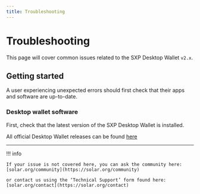```yaml
---
title: Troubleshooting
---
```


# Troubleshooting

This page will cover common issues related to the SXP Desktop Wallet `v2.x`.

## Getting started

A user experiencing unexpected errors should first check that their apps and software are up-to-date.

### Desktop wallet software

First, check that the latest version of the SXP Desktop Wallet is installed.

All official Desktop Wallet releases can be found [here](https://solar.org/desktop-wallet)

---

<!-- ### SXP Ledger App

If the issue involves a <u>**Ledger Hardware Wallet**</u>, check that the **SXP App** <u>***and***</u> **Ledger Firmware** are up-to-date.

More information on updating a **Ledger Hardware Wallet** and **Ledger Apps** can be found by visiting the following links:

<livewire:embed-link url="https://support.ledger.com/hc/en-us/articles/360002731113-Update-Ledger-Nano-S-firmware" caption="Update Ledger Nano S firmware" />

<livewire:embed-link url="https://support.ledger.com/hc/en-us/articles/360013349800-Update-Ledger-Nano-X-firmware" caption="Update Ledger Nano X firmware" />

<livewire:embed-link url="https://support.ledger.com/hc/en-us/articles/360006523674-Install-uninstall-and-update-apps" caption="Install, uninstall and update apps" />

## Connectivity Issues

Some of the more common issues are related to **peer** and **network** <u>**connectivity**</u>.

### Recognizing Connectivity Issues

Users having **connectivity** issues will typically experience the following:

- **Incomplete Transaction History**
- **Incorrect Balances**
- **Transaction Send Errors**

Common **error messages** associated with **connectivity** issues include—but are not limited to—the following:

- **"Cannot Connect"**
- **"Failed to connect to peer"**
- **"…fee is not valid"**
- **"Initialization is taking longer than expected…"**
- **"…invalid seed nodes…"**
- **"No internet connection"**
- **"…transaction could not be created / sent / registered…"**
- **"Version 2 Not Supported"**

### Resolving Connectivity issues

**Connectivity** issues are typically resolved by <u>**refreshing**</u> your **peer connection**.

![Select the ‘cloud’ icon on the left sidebar. Then click the "Refresh" button of the Peer modal as shown above.](/desktop-wallet/assets/troubleshooting-refresh-peer.jpg)

---

If the issue persists after **refreshing** the peer connection, you can also perform a "**Force Reload**".

This restarts all services related to the SXP Desktop Wallet, no data will be lost.

![Select "Force Reload" from the "View" drop-down menu.](/desktop-wallet/assets/troubleshooting-force-reload.jpeg)

!!! info

    If the **connection issues** are **not** resolved using the advice above, check that your connections are not being blocked by **Firewall** or **Antivirus Software**.

!!! success

    Tip: Enter your SXP address on <a href="https://solarscan.com" target="_blank" rel="noopener noreferrer">solarscan.com</a> to verify balances and transactions.

## Wallet Issues

<u>**Wallet**</u> issues are encountered while attempting to <u>**import**</u>/<u>**restore**</u> a wallet using a **mnemonic recovery passphrase**.

### Recognizing Wallet Issues

Users having **Wallet** issues will typically experience the following:

- **Incorrect Address**
- **Missing Balance**
- **Missing Transaction History**

### Resolving Wallet Issues

**Wallet** issues are commonly resolved by double-checking that your <u>**recovery passphrase**</u> is correct.

A word may have been misspelled or extra characters might have been entered by mistake.

!!! info

    A mnemonic recovery passphrase should be all <u>**lower-case**</u> letters with a <u>**single space**</u> between <u>**each**</u> word.

---

### My Recovery Phrase Was Entered as Recorded!

If the mnemonic passphrase was entered **exactly** as recorded, compare each word to the official list found here:<br>[BIP-39 Wordlist: https://raw.githubusercontent.com/bitcoin/bips/master/bip-0039/english.txt](https://raw.githubusercontent.com/bitcoin/bips/master/bip-0039/english.txt)

!!! info

    The purpose of checking this wordlist is to ensure that similar words were not recorded inadvertently.<br>*e.g. "aim" vs "air"; "fine" vs "find"; "seek" vs "seed"*

!!! success

    Tip: Enter your SXP address on <a href="https://solarscan.com" target="_blank" rel="noopener noreferrer">solarscan.com</a> to verify balances and transactions.

---

### My Recovery Phrase is Gone!
In most cases, the above advice will help a user successfully recover their wallet.

Unfortunately, no mechanism exists to recover a lost recovery mnemonic. This security design is a fundamental element of Blockchain technology.

It is <u>**always**</u> advised to write your recovery phrase down on paper, double and triple check that it is written down correctly, keep it safe and **share it with no one**.

!!! danger

    Your 12-word passphrase is <u>**your**</u> responsibility. If it is lost or stolen, you <u>**will**</u> lose access to your funds. Lost mnemonic recovery passphrases are <u>**NOT**</u> recoverable.

## Signing Issues

<u>**Signing**</u> issues are encountered when attempting to <u>**sign a transaction**</u>.

### Recognizing Signing Issues

Users having **Signing** issues will typically receive the following **error messages**:

- **"Invalid Passphrase"**
- **"Failed to Decrypt Passphrase"**
- **"Failed to sign the transaction"**
- **"Transaction could not be created"**

### Resolving Signing Issues

**Signing** issues are resolved by checking that you are either:

- a) using the correct <u>**encryption password**</u>
- b) using the correct <u>**recovery passphrase**</u>

!!! info

  Users should also check that they are not using the <u>**Mnemonic Passphrase**</u> *as* the <u>**Encryption Password**</u>, or <u>**Encryption Password**</u> *as* the <u>**Mnemonic Passphrase**</u>.

---

### My Encryption Password is Wrong!

If only the **encryption password** is wrong.. **FUNDS SAFU!**

The **encryption password** is only used to help "*hide*" your keys; try re-importing your wallet using its **mnemonic passphrase**.

!!! warning

    An encryption password **must** contain at least:<br>- 8 characters in total<br>- 1 upper-case character<br>- 1 lower-case character<br>- 1 number<br>- 1 special character

---

### My Recovery Phrase <u>Seems</u> Correct!

If your **mnemonic passphrase** appears to be correct, check that it was **entered** correctly.

A word may have been misspelled or extra characters might have been entered by mistake.

!!! info

    If the mnemonic passphrase was entered exactly as recorded, refer to the section on checking a passphrase <u>[here](#resolving-wallet-issues)</u>.

## Ledger Hardware Wallet Issues

<u>**Ledger**</u> Hardware issues are mostly encountered when connecting a <u>**Ledger NanoS/NanoX**</u> or attempting to <u>**sign a transaction**</u>.

### Recognizing Ledger Issues

Users having **Ledger** issues when <u>**connecting**</u> a device will typically experience the following **behavior**:

- **no activity or feedback within the SXP Desktop Wallet**
- **repeated persistent Ledger connected and disconnected messages**

Users experiencing **Ledger** issues when attempting to <u>**sign a transaction**</u> will typically receive the following **error messages**:

- **"Could not sign transaction with Ledger: User declined"**
- **"Could not sign transaction with Ledger: Illegal buffer"**
- **"Could not sign transaction with Ledger: Version 2 not supported"**

### Resolving Ledger Issues

If the **Ledger** issue is related to **device** <u>**connectivity**</u>, there are several things a user can check.

{{-- 1) is the SXP Desktop Wallet up-to-date? --}}
<details><summary><u><b>1) is the SXP Desktop Wallet up-to-date?</b></u></summary>
A user should check that the <b>most recent</b> version of the <b>SXP Desktop Wallet</b> is <b>installed</b>.

All official releases can be found by visiting the following page:

<livewire:embed-link url="https://solar.org/download#desktop-wallet" caption="SXP.io Downloads | Download Blockchain Software" />
</details>
{{--  --}}

{{-- 2) is the Ledger device connected via USB? --}}
<details><summary><u><b>2) is the Ledger device connected via USB?</b></u></summary>
A user should make sure that they are using a <b>known</b> and <b>working USB <i>data</i> cable</b> to connect their <b>Ledger</b>.

It’s best to use the official <b>USB <i>data</i></b> cable included from <b>Ledger</b> at the time of purchase.

If the cable is <b>known</b> to be a working <b>data</b> cable or the official USB <b>data</b> cable, try using a different USB port on your computer.

<b>Linux</b> computers require <b>additional configuration</b>.

For <b>Linux configuration</b> or <b>additional</b> USB troubleshooting steps, refer to the following link:

<livewire:embed-link url="https://support.ledger.com/hc/en-us/articles/360019301813" caption="Fix USB issues" />
</details>
{{--  --}}

{{-- 3) is the Ledger device unlocked? --}}
<details><summary><u><b>3) is the Ledger device unlocked?</b></u></summary>
A user should make sure that their <b>Ledger</b> is <b>unlocked</b> using their <b>security pin</b>.

This <b>unlock pin</b> is configured at the time a user first set-up their device.
</details>
{{--  --}}

{{-- 4) is the Ledger device up-to-date? --}}
<details><summary><u><b>4) is the Ledger device up-to-date?</b></u></summary>
A user should also check that their <b>Ledger firmware</b> is <b>up-to-date</b>.

<livewire:embed-link url="https://support.ledger.com/hc/en-us/articles/360002731113-Update-Ledger-Nano-S-firmware" caption="Update Ledger Nano S firmware" />

<livewire:embed-link url="https://support.ledger.com/hc/en-us/articles/360013349800-Update-Ledger-Nano-X-firmware" caption="Update Ledger Nano X firmware" />
</details>
{{--  --}}

{{-- 5) is the SXP App installed and opened? --}}
<details><summary><u><b>5) is the SXP App installed and opened?</b></u></summary>
In order to use the SXP Desktop Wallet with a <b>Ledger</b> device, the <b>SXP App</b> must be <b>installed</b> and <b>opened</b> on the device.

For guidance on <b>installing</b> the <b>SXP App</b>, refer to the following link: [https://support.ledger.com/hc/en-us/articles/115005174589-Ark-SXP-](https://support.ledger.com/hc/en-us/articles/115005174589-Ark-SXP-)
</details>
{{--  --}}

{{-- 6) is the SXP App up-to-date? --}}
<details><summary><u><b>6) is the SXP App up-to-date?</b></u></summary>
A user should ensure that the <b>SXP App</b> is <b>up-to-date</b>, with the <b>most recent</b> version installed.

For guidance on <i><b>updating</b></i> <b>Ledger Apps</b>, refer to the following link:

<livewire:embed-link url="https://support.ledger.com/hc/en-us/articles/360006523674-Install-uninstall-and-update-apps" caption="Install, uninstall and update apps" />
</details>
{{--  --}}

{{-- 7) is all other Ledger software closed? --}}
<details><summary><u><b>7) is all other Ledger software closed?</b></u></summary>
A user should check that <b>all</b> other <b>software</b> or <b>apps</b> that <b><i>can</i> connect</b> to a <b>Ledger</b> device are <b>closed</b>.

This includes other <b>wallets</b>, <b>Ledger Live</b>, as well as any <b>browser apps</b> like <b>MetaMask</b> or <b>MEW</b>.

This is because a <b>Ledger</b> device only allows <b>one</b> connection at a time.
</details>
{{--  --}}

{{-- 8) is Firewall or Antivirus software blocking the connection? --}}
<details><summary><u><b>8) is Firewall <i>or</i> Antivirus software blocking the connection?</b></u></summary>
Users should also check that <i><b>no</b></i> <b>Firewall</b> or <b>Antivirus</b> software is <b>blocking</b> the <b>USB connection</b>.
</details>
{{--  --}}

---

If the **Ledger** issue is related to <u>**signing a transaction**</u>, there are a few things a user can check.

{{-- 1) is the SXP Desktop Wallet up-to-date? --}}
<details><summary><u><b>1) is the SXP Desktop Wallet up-to-date?</b></u></summary>
A user should check that the <b>most recent</b> version of the <b>SXP Desktop Wallet</b> is <b>installed</b>.

All official releases can be found by visiting the following page:

<livewire:embed-link url="https://solar.org/download#desktop-wallet" caption="SXP.io Downloads | Download Blockchain Software" />
</details>
{{--  --}}

{{-- 2) is the SXP App up-to-date? --}}
<details><summary><u><b>2) is the SXP App up-to-date?</b></u></summary>
A user should ensure that the <b>SXP App</b> is <b>up-to-date</b>, with the <b>most recent</b> version installed.

For guidance on <i><b>updating</b></i> <b>Ledger Apps</b>, refer to the following link:

<livewire:embed-link url="https://support.ledger.com/hc/en-us/articles/360006523674-Install-uninstall-and-update-apps" caption="Install, uninstall and update apps" />
</details>
{{--  --}}

!!! warning

    Users should also check that they are properly **connected** to a **valid network peer**.

!!! info

    Advice on troubleshooting a **network connection** can be found <u>[here](#resolving-connectivity-issues)</u>.

### My Ledger issue is still not resolved!

Most **Ledger** **connectivity** and **transaction** issues will be resolved by following the advice above.

In rare cases, a user's profile may have become corrupted.

A user is then advised to **restore** the SXP Desktop Wallet to its **default settings**, then **re-import** wallets and watch-addresses.

!!! danger

    This will **erase a user's** **profile data**, make sure <u>**all**</u> **mnemonic recovery phrases** and **watch-addresses** are **written down** and **saved properly**. Funds **will** be **lost** if your data is **not** backed up. <u>**This action cannot be undone**</u>.

!!! info

    Note that **Ledger** wallets are imported <u>**only**</u> by **connecting** to the SXP Desktop Wallet. <u>**NEVER**</u> enter your 24-word Ledger recovery phrase into <u>**any**</u> software, apps or websites.

## Debugging Tips

Sometimes, a **user** or **developer** may require **additional** information when **troubleshooting** or **debugging** issues within the **SXP Desktop Wallet**.

---

The easiest and most common way is to use the built-in **Dev Tools**, which **will** show additional **console** and **network** information.

![Dev tools can be opened by selecting ‘**Toggle Dev Tools**’ from the "**View**" drop-down menu.](/desktop-wallet/assets/troubleshooting-dev-tools.jpeg) -->

!!! info

    If your issue is not covered here, you can ask the community here: [solar.org/community](https://solar.org/community)

    or contact us using the ‘Technical Support’ form found here: [solar.org/contact](https://solar.org/contact)
